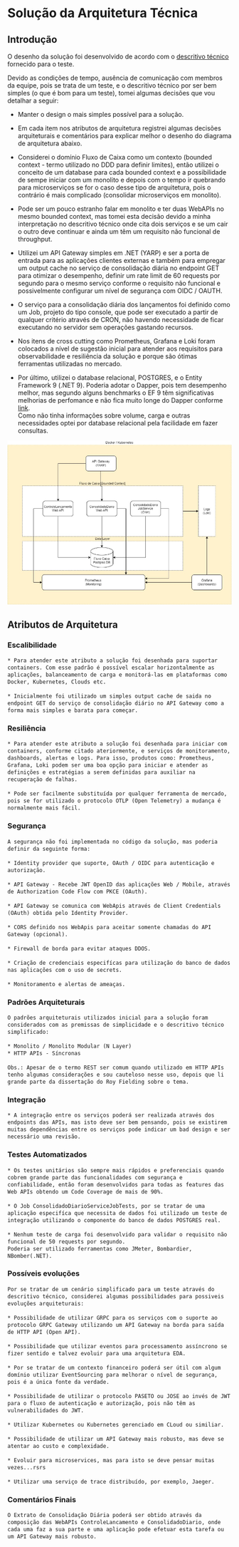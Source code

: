 ﻿# Solução da Arquitetura Técnica

## Introdução

O desenho da solução foi desenvolvido de acordo com o [descritivo técnico](Descritivo-Tecnico.pdf) fornecido para o teste.  

Devido as condições de tempo, ausência de comunicação com membros da equipe, pois se trata de um teste, e o descritivo técnico por ser bem simples (o que é bom para um teste), tomei algumas decisões que vou detalhar a seguir:  

* Manter o design o mais simples possível para a solução.  
  

* Em cada item nos atributos de arquitetura registrei algumas decisões arquiteturais e comentários para explicar melhor o desenho do diagrama de arquitetura abaixo.  
    

* Considerei o domínio Fluxo de Caixa como um contexto (bounded context - termo utilizado no DDD para definir limites), então utilizei o conceito de um database para cada bounded context e a possibilidade de sempe iniciar com um monolito e depois com o tempo ir quebrando para microserviços se for o caso desse tipo de arquitetura, pois o contrário é mais complicado (consolidar microserviços em monolito).
  

* Pode ser um pouco estranho falar em monolito e ter duas WebAPIs no mesmo bounded context, mas tomei esta decisão devido a minha interpretação no descritivo técnico onde cita dois serviços e se um cair o outro deve continuar e ainda um têm um requisito não funcional de throughput.  
  
  
* Utilizei um API Gateway simples em .NET (YARP) e ser a porta de entrada para as aplicações clientes externas e também para empregar um output cache no serviço de consolidação diária no endpoint GET para otimizar o desempenho, definir um rate limit de 60 requests por segundo para o mesmo serviço conforme o requisito não funcional e possivelmente configurar um nível de segurança com OIDC / OAUTH.  
  
  
* O serviço para a consolidação diária dos lançamentos foi definido como um Job, projeto do tipo console, que pode ser executado a partir de qualquer critério através de CRON, não havendo necessidade de ficar executando no servidor sem operações gastando recursos.    
  

* Nos itens de cross cutting como Prometheus, Grafana e Loki foram colocados a nível de sugestão inicial para atender aos requisitos para observabilidade e resiliência da solução e porque são ótimas ferramentas utilizadas no mercado.  
  

* Por último, utilizei o database relacional, POSTGRES, e o Entity Framework 9 (.NET 9). Poderia adotar o Dapper, pois tem desempenho melhor, mas segundo alguns benchmarks o EF 9 têm significativas melhorias de perfomance e não fica muito longe do Dapper conforme [link](https://trailheadtechnology.com/ef-core-9-vs-dapper-performance-face-off/#:~:text=The%20measured%20difference%20was%20minimal,1.57x%20more%20memory%2Dintensive).    
Como não tinha informações sobre volume, carga e outras necessidades optei por database relacional pela facilidade em fazer consultas.
  
 
![diagrama da arquitetura](dc-arquitetura.jpg "Diagrama de arquitetura")

## Atributos de Arquitetura

### Escalibilidade

    * Para atender este atributo a solução foi desenhada para suportar containers. Com esse padrão é possível escalar horizontalmente as aplicações, balanceamento de carga e monitorá-las em plataformas como Docker, Kubernetes, Clouds etc.  

    * Inicialmente foi utilizado um simples output cache de saida no endpoint GET do serviço de consolidação diário no API Gateway como a forma mais simples e barata para começar.

### Resiliência

    * Para atender este atributo a solução foi desenhada para iniciar com containers, conforme citado ateriormente, e serviços de monitoramento, dashboards, alertas e logs. Para isso, produtos como: Prometheus, Grafana, Loki podem ser uma boa opção para iniciar e atender as definições e estratégias a serem definidas para auxiliar na recuperação de falhas.  
  
    * Pode ser facilmente substituída por qualquer ferramenta de mercado, pois se for utilizado o protocolo OTLP (Open Telemetry) a mudança é normalmente mais fácil.

### Segurança

    A segurança não foi implementada no código da solução, mas poderia definir da seguinte forma:  

    * Identity provider que suporte, OAuth / OIDC para autenticação e autorização.  

    * API Gateway - Recebe JWT OpenID das aplicações Web / Mobile, através de Authorization Code Flow com PKCE (OAuth).

    * API Gateway se comunica com WebApis através de Client Credentials (OAuth) obtida pelo Identity Provider. 

    * CORS definido nos WebApis para aceitar somente chamadas do API Gateway (opcional). 

    * Firewall de borda para evitar ataques DDOS. 

    * Criação de credenciais especifícas para utilização do banco de dados nas aplicações com o uso de secrets. 

    * Monitoramento e alertas de ameaças. 

### Padrões Arquiteturais

    O padrões arquiteturais utilizados inicial para a solução foram considerados com as premissas de simplicidade e o descritivo técnico simplificado: 

    * Monolito / Monolito Modular (N Layer)
    * HTTP APIs - Síncronas

    Obs.: Apesar de o termo REST ser comum quando utilizado em HTTP APIs tenho algumas considerações e sou cauteloso nesse uso, depois que li grande parte da dissertação do Roy Fielding sobre o tema.  

### Integração 

    * A integração entre os serviços poderá ser realizada através dos endpoints das APIs, mas isto deve ser bem pensando, pois se existirem muitas dependências entre os serviços pode indicar um bad design e ser necessário uma revisão.

### Testes Automatizados

    * Os testes unitários são sempre mais rápidos e preferenciais quando cobrem grande parte das funcionalidades com segurança e confiabilidade, então foram desenvolvidos para todas as features das Web APIs obtendo um Code Coverage de mais de 90%.

    * O Job ConsolidadoDiarioServiceJobTests, por se tratar de uma aplicação especifíca que necessita de dados foi utilizado um teste de integração utilizando o componente do banco de dados POSTGRES real. 
    
    * Nenhum teste de carga foi desenvolvido para validar o requisito não funcional de 50 requests por segundo. 
    Poderia ser utilizado ferramentas como JMeter, Bombardier, NBomber(.NET).

### Possíveis evoluções

    Por se tratar de um cenário simplificado para um teste através do descritivo técnico, considerei algumas possibilidades para possiveis evoluções arquiteturais:

    * Possibilidade de utilizar GRPC para os serviços com o suporte ao protocolo GRPC Gateway utilizando um API Gateway na borda para saída de HTTP API (Open API).  

    * Possibilidade que utilizar eventos para processamento assíncrono se fizer sentido e talvez evoluir para uma arquitetura EDA.  

    * Por se tratar de um contexto financeiro poderá ser útil com algum domínio utilizar EventSourcing para melhorar o nível de segurança, pois é a única fonte da verdade.

    * Possibilidade de utilizar o protocolo PASETO ou JOSE ao invés de JWT para o fluxo de autenticação e autorização, pois não têm as vulnerabilidades do JWT.

    * Utilizar Kubernetes ou Kubernetes gerenciado em CLoud ou similiar.

    * Possibilidade de utilizar um API Gateway mais robusto, mas deve se atentar ao custo e complexidade.

    * Evoluir para microservices, mas para isto se deve pensar muitas vezes...rsrs

    * Utilizar uma serviço de trace distribuído, por exemplo, Jaeger.

### Comentários Finais

    O Extrato de Consolidação Diária poderá ser obtido através da composição das WebAPIs ControleLancamento e ConsolidadoDiario, onde cada uma faz a sua parte e uma aplicação pode efetuar esta tarefa ou um API Gateway mais robusto.  